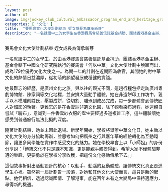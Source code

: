 ```yaml
---
layout: post
author: AI
image: img/jockey_club_cultural_ambassador_program_end_and_heritage_growth.jpg
categories: [ '文化' ]
title:  "賽馬會文化大使計劃結束 姪女成長為傳承新芽"
description: "一名就讀中二的女學生在香港賽馬會慈善信託基金捐助、團結香港基金主辦、基金會轄下中國文化研究院執行的賽馬會「何以中華」文化大使計劃中脫穎而出，成為179位優秀文化大使之一。計劃結束後她仍然活躍：於新學年協助學校籌辦中華文化日，並以「小師姐」身份在早會分享學習心得，強調傳統文化不僅是課本知識，更要透過動手實作傳承。廣州文化之旅中的非遺手作體驗，如木模刻字與曬布，讓她體會匠人精神與工序的複雜，也促使她把廣州經驗轉化為同學的互動環節，讓更多人在實作中感受文化魅力，並持續傳承。"
---
```

賽馬會文化大使計劃結束 姪女成長為傳承新芽

一名就讀中二的女學生，於由香港賽馬會慈善信託基金捐助、團結香港基金主辦、基金會轄下中國文化研究院執行的賽馬會「何以中華」文化大使計劃中脫穎而出，成為179位優秀文化大使之一。為期一年的計劃在近期圓滿收官，其間她的對中華文化的熱情日益濃厚，從初萌的願望發展成穩健的實踐。

她最難忘的經歷，是廣州文化之旅。與以往的觀光不同，這趟行程包括走訪廣州粵劇博物館、陳家祠等文化地標，並安排大量動手體驗。她在非遺餅印工作坊中，親手以木模雕刻姓氏，壓製成餅，從切割、雕琢到成品完成，每一步都體會到傳統匠人對細節的執著。更難忘的是在香雲紗非遺文化園，除了觀看染布過程，她還親自嘗試「曬布」，意識到一件香雲紗衣服的誕生要經過多道複雜工序，這些體驗讓她感受到普通旅行無法比擬的深度。

隨著計劃結束，她並未因此退場。新學年開始，學校將舉辦中華文化日，她主動以文化大使的身分協助籌辦，並思考如何把廣州之行與嘉年華的經驗轉化為互動環節，讓更多同學能在實作中感受文化的魅力。她在學校早會上以「小師姐」的身份分享說：「傳統文化不只是課本知識，更是能親手觸摸得到。希望大家不僅體驗非遺的樂趣，更要勇於在學校分享收穫，把這份文化感動傳承下去。」

這個故事折射出活動設計的核心：以動手、動腦的互動體驗，讓傳統文化真正走進學生心裡。雖然第一屆計劃告一段落，對她和其他文化大使而言，這只是新的起點。他們相信，透過認識國情、了解港事，能在百年未有之大變局中保持適應力，尋得新的機遇。